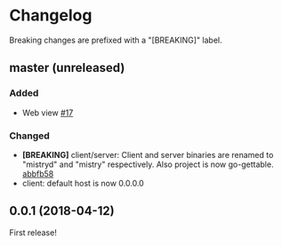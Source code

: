 # Changelog

Breaking changes are prefixed with a "[BREAKING]" label.

## master (unreleased)

### Added

- Web view [#17](https://github.com/skroutz/mistry/pull/17)

### Changed

- **[BREAKING]** client/server: Client and server binaries are renamed to "mistryd" and "mistry" respectively.
  Also project is now go-gettable. [abbfb58](https://github.com/skroutz/mistry/commit/abbfb58d5a2aaf3eaebf9408d81ec7d459326416)
- client: default host is now 0.0.0.0

## 0.0.1 (2018-04-12)

First release!
